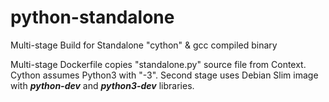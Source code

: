 # python-standalone
Multi-stage Build for Standalone "cython" &amp; gcc compiled binary

Multi-stage Dockerfile copies "standalone.py" source file from Context.
Cython assumes Python3 with "-3".
Second stage uses Debian Slim image with ***python-dev*** and ***python3-dev*** libraries.
